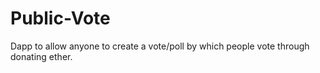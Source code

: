 # Public-Vote
Dapp to allow anyone to create a vote/poll by which people vote through donating ether.
